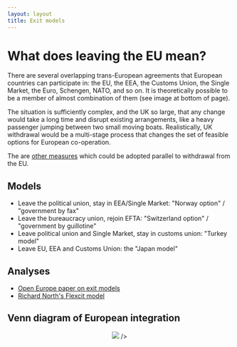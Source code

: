 ```yaml
---
layout: layout
title: Exit models
---
```


What does leaving the EU mean?
==============================

There are several overlapping trans-European agreements that European
countries can participate in: the EU, the EEA, the Customs Union, the
Single Market, the Euro, Schengen, NATO, and so on. It is
theoretically possible to be a member of almost combination of them
(see image at bottom of page).

The situation is sufficiently complex, and the UK so large, that any change
would take a long time and disrupt existing arrangements, like a heavy
passenger jumping between two small moving boats. Realistically, UK withdrawal
would be a multi-stage process that changes the set of feasible options
for European co-operation. 

The are [other measures](/other-reforms.html) which could be adopted
parallel to withdrawal from the EU.

Models
------

* Leave the political union, stay in EEA/Single Market: "Norway option" / "government by fax"
* Leave the bureaucracy union, rejoin EFTA: "Switzerland option" / "government by guillotine"
* Leave political union and Single Market, stay in customs union: "Turkey model"
* Leave EU, EEA and Customs Union: the "Japan model"


Analyses
--------

* [Open Europe paper on exit models](http://www.openeurope.org.uk/Content/Documents/2012EUTrade_new.pdf)
* [Richard North's Flexcit model](http://www.eureferendum.com/blogview.aspx?blogno=84857)

Venn diagram of European integration
------------------------------------

<p align="center"><img src="http://upload.wikimedia.org/wikipedia/commons/thumb/1/1a/Supranational_European_Bodies-en.svg/640px-Supranational_European_Bodies-en.svg.png"> /></p>


